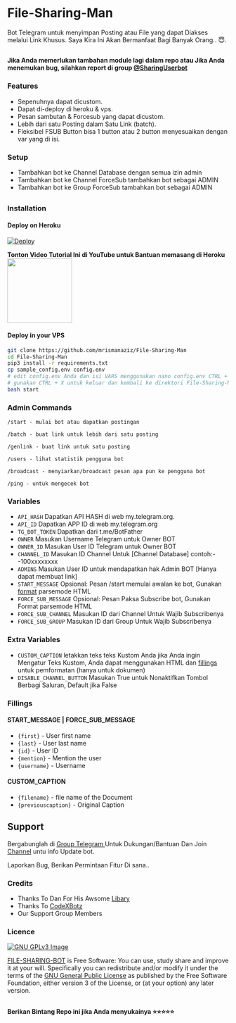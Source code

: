 # File-Sharing-Man

Bot Telegram untuk menyimpan Posting atau File yang dapat Diakses melalui Link Khusus.
Saya Kira Ini Akan Bermanfaat Bagi Banyak Orang.. 😇.

##

**Jika Anda memerlukan tambahan module lagi dalam repo atau Jika Anda menemukan bug, silahkan report di group [@SharingUserbot](https://www.telegram.dog/SharingUserbot)**

### Features
- Sepenuhnya dapat dicustom.
- Dapat di-deploy di heroku & vps.
- Pesan sambutan & Forcesub yang dapat dicustom.
- Lebih dari satu Posting dalam Satu Link (batch).
- Fleksibel FSUB Button bisa 1 button atau 2 button menyesuaikan dengan var yang di isi.

### Setup

- Tambahkan bot ke Channel Database dengan semua izin admin
- Tambahkan bot ke Channel ForceSub tambahkan bot sebagai ADMIN
- Tambahkan bot ke Group ForceSub tambahkan bot sebagai ADMIN

##
### Installation
#### Deploy on Heroku
[![Deploy](https://www.herokucdn.com/deploy/button.svg)](https://heroku.com/deploy?template=https://github.com/tzuye/fileasupan)</br>

**Tonton Video Tutorial Ini di YouTube untuk Bantuan memasang di Heroku**<br>
<a href="https://youtu.be/O2tieQgzYZg">
  <img src="https://img.shields.io/badge/How%20to-Deploy-red?logo=youtube" width="147">
</a><br>

#### Deploy in your VPS
````bash
git clone https://github.com/mrismanaziz/File-Sharing-Man
cd File-Sharing-Man
pip3 install -r requirements.txt
cp sample_config.env config.env
# edit config.env Anda dan isi VARS menggunakan nano config.env CTRL + S untuk menyimpan VARS Anda, 
# gunakan CTRL + X untuk keluar dan kembali ke direktori File-Sharing-Man
bash start
````

### Admin Commands

```
/start - mulai bot atau dapatkan postingan

/batch - buat link untuk lebih dari satu posting

/genlink - buat link untuk satu posting

/users - lihat statistik pengguna bot

/broadcast - menyiarkan/broadcast pesan apa pun ke pengguna bot

/ping - untuk mengecek bot
```

### Variables

* `API_HASH` Dapatkan API HASH di web my.telegram.org.
* `API_ID` Dapatkan APP ID di web my.telegram.org
* `TG_BOT_TOKEN` Dapatkan dari t.me/BotFather
* `OWNER` Masukan Username Telegram untuk Owner BOT
* `OWNER_ID` Masukan User ID Telegram untuk Owner BOT
* `CHANNEL_ID` Masukan ID Channel Untuk [Channel Database] contoh:- -100xxxxxxxx
* `ADMINS` Masukan User ID untuk mendapatkan hak Admin BOT [Hanya dapat membuat link]
* `START_MESSAGE` Opsional: Pesan /start memulai awalan ke bot, Gunakan <a href='https://github.com/mrismanaziz/File-Sharing-Man/blob/main/README.md#start_message'>format</a> parsemode HTML 
* `FORCE_SUB_MESSAGE` Opsional: Pesan Paksa Subscribe bot, Gunakan Format parsemode HTML
* `FORCE_SUB_CHANNEL` Masukan ID dari Channel Untuk Wajib Subscribenya
* `FORCE_SUB_GROUP` Masukan ID dari Group Untuk Wajib Subscribenya

### Extra Variables

* `CUSTOM_CAPTION` letakkan teks teks Kustom Anda jika Anda ingin Mengatur Teks Kustom, Anda dapat menggunakan HTML dan <a href='https://github.com/mrismanaziz/File-Sharing-Man/blob/main/README.md#custom_caption'>fillings</a> untuk pemformatan (hanya untuk dokumen)
* `DISABLE_CHANNEL_BUTTON` Masukan True untuk Nonaktifkan Tombol Berbagi Saluran, Default jika False

### Fillings
#### START_MESSAGE | FORCE_SUB_MESSAGE

* `{first}` - User first name
* `{last}` - User last name
* `{id}` - User ID
* `{mention}` - Mention the user
* `{username}` - Username

#### CUSTOM_CAPTION

* `{filename}` - file name of the Document
* `{previouscaption}` - Original Caption


## Support   
Bergabunglah di [Group Telegram ](https://www.telegram.dog/SharingUserbot) Untuk Dukungan/Bantuan Dan Join [Channel](https://www.telegram.dog/Lunatic0de) untu info Update bot.   
   
Laporkan Bug, Berikan Permintaan Fitur Di sana.. 

### Credits

- Thanks To Dan For His Awsome [Libary](https://github.com/pyrogram/pyrogram)
- Thanks To [CodeXBotz](https://github.com/CodeXBotz/File-Sharing-Bot)
- Our Support Group Members

### Licence
[![GNU GPLv3 Image](https://www.gnu.org/graphics/gplv3-127x51.png)](http://www.gnu.org/licenses/gpl-3.0.en.html)  

[FILE-SHARING-BOT](https://github.com/mrismanaziz/File-Sharing-Man/) is Free Software: You can use, study share and improve it at your
will. Specifically you can redistribute and/or modify it under the terms of the
[GNU General Public License](https://www.gnu.org/licenses/gpl.html) as
published by the Free Software Foundation, either version 3 of the License, or
(at your option) any later version. 

##

   **Berikan Bintang Repo ini jika Anda menyukainya ⭐⭐⭐⭐⭐**

